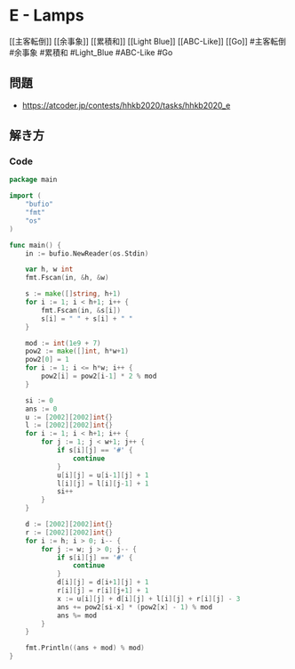 # E - Lamps
[[主客転倒]] [[余事象]] [[累積和]] [[Light Blue]] [[ABC-Like]] [[Go]]
#主客転倒 #余事象 #累積和 #Light_Blue #ABC-Like #Go 

## 問題
- https://atcoder.jp/contests/hhkb2020/tasks/hhkb2020_e

## 解き方
### Code
```go
package main

import (
	"bufio"
	"fmt"
	"os"
)

func main() {
	in := bufio.NewReader(os.Stdin)

	var h, w int
	fmt.Fscan(in, &h, &w)

	s := make([]string, h+1)
	for i := 1; i < h+1; i++ {
		fmt.Fscan(in, &s[i])
		s[i] = " " + s[i] + " "
	}

	mod := int(1e9 + 7)
	pow2 := make([]int, h*w+1)
	pow2[0] = 1
	for i := 1; i <= h*w; i++ {
		pow2[i] = pow2[i-1] * 2 % mod
	}

	si := 0
	ans := 0
	u := [2002][2002]int{}
	l := [2002][2002]int{}
	for i := 1; i < h+1; i++ {
		for j := 1; j < w+1; j++ {
			if s[i][j] == '#' {
				continue
			}
			u[i][j] = u[i-1][j] + 1
			l[i][j] = l[i][j-1] + 1
			si++
		}
	}

	d := [2002][2002]int{}
	r := [2002][2002]int{}
	for i := h; i > 0; i-- {
		for j := w; j > 0; j-- {
			if s[i][j] == '#' {
				continue
			}
			d[i][j] = d[i+1][j] + 1
			r[i][j] = r[i][j+1] + 1
			x := u[i][j] + d[i][j] + l[i][j] + r[i][j] - 3
			ans += pow2[si-x] * (pow2[x] - 1) % mod
			ans %= mod
		}
	}

	fmt.Println((ans + mod) % mod)
}
```